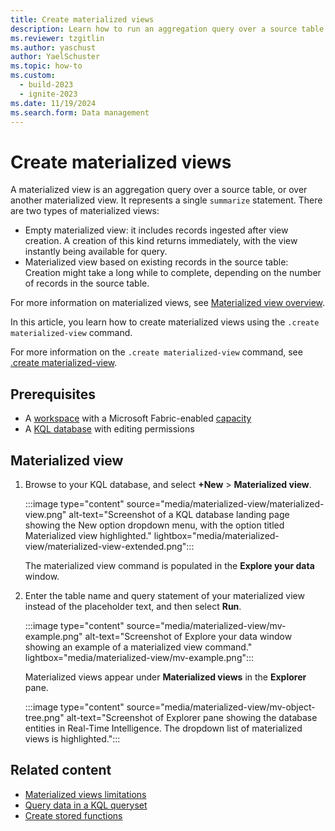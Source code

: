 ```yaml
---
title: Create materialized views
description: Learn how to run an aggregation query over a source table using materialized views in Real-Time Intelligence.
ms.reviewer: tzgitlin
ms.author: yaschust
author: YaelSchuster
ms.topic: how-to
ms.custom:
  - build-2023
  - ignite-2023
ms.date: 11/19/2024
ms.search.form: Data management
---
```

# Create materialized views

A materialized view is an aggregation query over a source table, or over another materialized view. It represents a single `summarize` statement. There are two types of materialized views:

* Empty materialized view: it includes records ingested after view creation. A creation of this kind returns immediately, with the view instantly being available for query.
* Materialized view based on existing records in the source table: Creation might take a long while to complete, depending on the number of records in the source table.

For more information on materialized views, see [Materialized view overview](/azure/data-explorer/kusto/management/materialized-views/materialized-view-overview?context=/fabric/context/context).

In this article, you learn how to create materialized views using the `.create materialized-view` command.

For more information on the `.create materialized-view` command, see [.create materialized-view](/azure/data-explorer/kusto/management/materialized-views/materialized-view-create?context=/fabric/context/context).

## Prerequisites

* A [workspace](../get-started/create-workspaces.md) with a Microsoft Fabric-enabled [capacity](../enterprise/licenses.md#capacity)
* A [KQL database](create-database.md) with editing permissions

## Materialized view

1. Browse to your KQL database, and select **+New** > **Materialized view**.

    :::image type="content" source="media/materialized-view/materialized-view.png" alt-text="Screenshot of a KQL database landing page showing the New option dropdown menu, with the option titled Materialized view highlighted."  lightbox="media/materialized-view/materialized-view-extended.png":::

    The materialized view command is populated in the **Explore your data** window.

1. Enter the table name and query statement of your materialized view instead of the placeholder text, and then select **Run**.

    :::image type="content" source="media/materialized-view/mv-example.png" alt-text="Screenshot of Explore your data window showing an example of a materialized view command." lightbox="media/materialized-view/mv-example.png":::

    Materialized views appear under **Materialized views** in the **Explorer** pane.

    :::image type="content" source="media/materialized-view/mv-object-tree.png" alt-text="Screenshot of Explorer pane showing the database entities in Real-Time Intelligence. The dropdown list of materialized views is highlighted.":::

## Related content

* [Materialized views limitations](/azure/data-explorer/kusto/management/materialized-views/materialized-views-limitations?context=/fabric/context/context)
* [Query data in a KQL queryset](kusto-query-set.md)
* [Create stored functions](create-functions.md)
